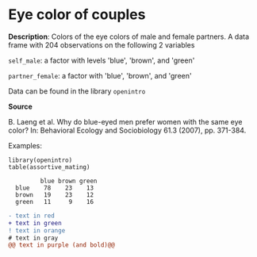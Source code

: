 # Eye color of couples

**Description**: Colors of the eye colors of male and female partners. A data frame with 204 observations on the following 2 variables

`self_male`: a factor with levels 'blue', 'brown', and 'green'

`partner_female`: a factor with 'blue', 'brown', and 'green'

Data can be found in the library ``openintro``

**Source**

B. Laeng et al. Why do blue-eyed men prefer women with the same eye color? In: Behavioral Ecology and Sociobiology 61.3 (2007), pp. 371-384.

Examples:

```{r}
library(openintro)
table(assortive_mating)
```
         
``` in red
         blue brown green
  blue    78    23    13
  brown   19    23    12
  green   11     9    16
```


```diff
- text in red
+ text in green
! text in orange
# text in gray
@@ text in purple (and bold)@@
```
